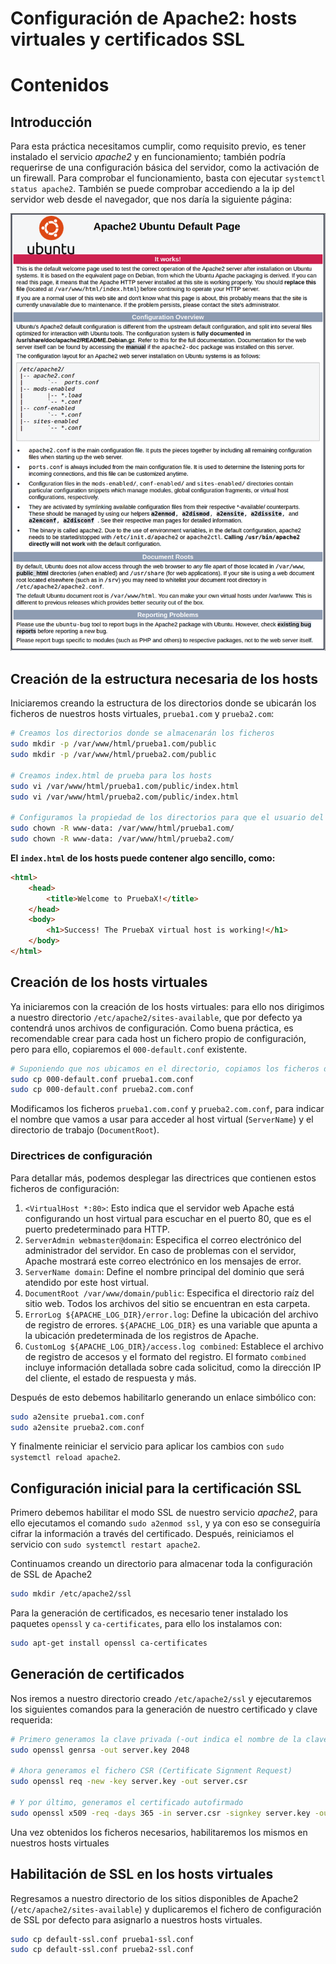 # Configuración de Apache2: hosts virtuales y certificados SSL

# Contenidos

## Introducción

Para esta práctica necesitamos cumplir, como requisito previo, es tener instalado el servicio *apache2* y en funcionamiento; también podría requerirse de una configuración básica del servidor, como la activación de un firewall. Para comprobar el funcionamiento, basta con ejecutar `systemctl status apache2`.
También se puede comprobar accediendo a la ip del servidor web desde el navegador, que nos daría la siguiente página:

<div align=center>
    <img src="./img/check-apache2.png" alt="checking apache2">
</div>

## Creación de la estructura necesaria de los hosts

Iniciaremos creando la estructura de los directorios donde se ubicarán los ficheros de nuestros hosts virtuales, `prueba1.com` y `prueba2.com`:

```sh
# Creamos los directorios donde se almacenarán los ficheros
sudo mkdir -p /var/www/html/prueba1.com/public
sudo mkdir -p /var/www/html/prueba2.com/public

# Creamos index.html de prueba para los hosts
sudo vi /var/www/html/prueba1.com/public/index.html
sudo vi /var/www/html/prueba2.com/public/index.html

# Configuramos la propiedad de los directorios para que el usuario del servidor web (www-data para Apache2) pueda acceder a los datos
sudo chown -R www-data: /var/www/html/prueba1.com/
sudo chown -R www-data: /var/www/html/prueba2.com/
```

**El `index.html` de los hosts puede contener algo sencillo, como:**

```html
<html>
    <head>
        <title>Welcome to PruebaX!</title>
    </head>
    <body>
        <h1>Success! The PruebaX virtual host is working!</h1>
    </body>
</html>
```

## Creación de los hosts virtuales

Ya iniciaremos con la creación de los hosts virtuales: para ello nos dirigimos a nuestro directorio `/etc/apache2/sites-available`, que por defecto ya contendrá unos archivos de configuración. Como buena práctica, es recomendable crear para cada host un fichero propio de configuración, pero para ello, copiaremos el `000-default.conf` existente.

```sh
# Suponiendo que nos ubicamos en el directorio, copiamos los ficheros de la siguiente forma
sudo cp 000-default.conf prueba1.com.conf
sudo cp 000-default.conf prueba2.com.conf
```

Modificamos los ficheros `prueba1.com.conf` y `prueba2.com.conf`, para indicar el nombre que vamos a usar para acceder al host virtual (`ServerName`) y el directorio de trabajo (`DocumentRoot`).

### Directrices de configuración

Para detallar más, podemos desplegar las directrices que contienen estos ficheros de configuración:

1. `<VirtualHost *:80>`: Esto indica que el servidor web Apache está configurando un host virtual para escuchar en el puerto 80, que es el puerto predeterminado para HTTP.
2. `ServerAdmin webmaster@domain`: Especifica el correo electrónico del administrador del servidor. En caso de problemas con el servidor, Apache mostrará este correo electrónico en los mensajes de error.
3. `ServerName domain`: Define el nombre principal del dominio que será atendido por este host virtual.
4. `DocumentRoot /var/www/domain/public`: Especifica el directorio raíz del sitio web. Todos los archivos del sitio se encuentran en esta carpeta.
5. `ErrorLog ${APACHE_LOG_DIR}/error.log`: Define la ubicación del archivo de registro de errores. `${APACHE_LOG_DIR}` es una variable que apunta a la ubicación predeterminada de los registros de Apache.
6. `CustomLog ${APACHE_LOG_DIR}/access.log combined`: Establece el archivo de registro de accesos y el formato del registro. El formato `combined` incluye información detallada sobre cada solicitud, como la dirección IP del cliente, el estado de respuesta y más.

Después de esto debemos habilitarlo generando un enlace simbólico con:

```sh
sudo a2ensite prueba1.com.conf
sudo a2ensite prueba2.com.conf
```

Y finalmente reiniciar el servicio para aplicar los cambios con `sudo systemctl reload apache2`.

## Configuración inicial para la certificación SSL

Primero debemos habilitar el modo SSL de nuestro servicio *apache2*, para ello ejecutamos el comando `sudo a2enmod ssl`, y ya con eso se conseguiría cifrar la información a través del certificado.
Después, reiniciamos el servicio con `sudo systemctl restart apache2`.

Continuamos creando un directorio para almacenar toda la configuración de SSL de Apache2

```sh
sudo mkdir /etc/apache2/ssl
```

Para la generación de certificados, es necesario tener instalado los paquetes `openssl` y `ca-certificates`, para ello los instalamos con:
```sh
sudo apt-get install openssl ca-certificates
```

## Generación de certificados

Nos iremos a nuestro directorio creado `/etc/apache2/ssl` y ejecutaremos los siguientes comandos para la generación de nuestro certificado y clave requerida:

```sh
# Primero generamos la clave privada (-out indica el nombre de la clave, y 2048 se refiere a la longitud de la misma)
sudo openssl genrsa -out server.key 2048

# Ahora generamos el fichero CSR (Certificate Signment Request)
sudo openssl req -new -key server.key -out server.csr

# Y por último, generamos el certificado autofirmado
sudo openssl x509 -req -days 365 -in server.csr -signkey server.key -out server.crt 
```

Una vez obtenidos los ficheros necesarios, habilitaremos los mismos en nuestros hosts virtuales

## Habilitación de SSL en los hosts virtuales

Regresamos a nuestro directorio de los sitios disponibles de Apache2 (`/etc/apache2/sites-available`) y duplicaremos el fichero de configuración de SSL por defecto para asignarlo a nuestros hosts virtuales.

```sh
sudo cp default-ssl.conf prueba1-ssl.conf
sudo cp default-ssl.conf prueba2-ssl.conf
```
